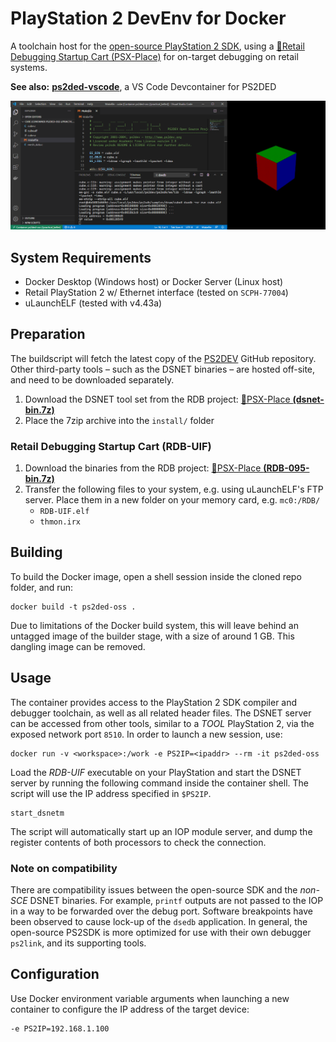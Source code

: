 # PlayStation 2 DevEnv for Docker

A toolchain host for the [open-source PlayStation 2 SDK](https://github.com/ps2dev/ps2dev), using a [&#128279;Retail Debugging Startup Cart (PSX-Place)](https://www.psx-place.com/threads/retail-debugging-startup-card.14027/) for on-target debugging on retail systems.

**See also:** [**ps2ded-vscode**](https://github.com/islandcontroller/ps2ded-vscode), a VS Code Devcontainer for PS2DED

<img src="scr.png"/>

## System Requirements

- Docker Desktop (Windows host) or Docker Server (Linux host)
- Retail PlayStation 2 w/ Ethernet interface (tested on `SCPH-77004`)
- uLaunchELF (tested with v4.43a)

## Preparation

The buildscript will fetch the latest copy of the [PS2DEV](https://github.com/ps2dev/ps2dev) GitHub repository. Other third-party tools &ndash; such as the DSNET binaries &ndash; are hosted off-site, and need to be downloaded separately.

1. Download the DSNET tool set from the RDB project: [&#128279;PSX-Place **(dsnet-bin.7z)**](https://www.psx-place.com/threads/retail-debugging-startup-card.14027/)
2. Place the 7zip archive into the `install/` folder

### Retail Debugging Startup Cart (RDB-UIF)

1. Download the binaries from the RDB project: [&#128279;PSX-Place **(RDB-095-bin.7z)**](https://www.psx-place.com/threads/retail-debugging-startup-card.14027/)
2. Transfer the following files to your system, e.g. using uLaunchELF's FTP server. Place them in a new folder on your memory card, e.g. `mc0:/RDB/`
    - `RDB-UIF.elf`
    - `thmon.irx`

## Building

To build the Docker image, open a shell session inside the cloned repo folder, and run:

    docker build -t ps2ded-oss .

Due to limitations of the Docker build system, this will leave behind an untagged image of the builder stage, with a size of around 1 GB. This dangling image can be removed.

## Usage

The container provides access to the PlayStation 2 SDK compiler and debugger toolchain, as well as all related header files. The DSNET server can be accessed from other tools, similar to a *TOOL* PlayStation 2, via the exposed network port `8510`. In order to launch a new session, use:

    docker run -v <workspace>:/work -e PS2IP=<ipaddr> --rm -it ps2ded-oss

Load the *RDB-UIF* executable on your PlayStation and start the DSNET server by running the following command inside the container shell. The script will use the IP address specified in `$PS2IP`.

    start_dsnetm

The script will automatically start up an IOP module server, and dump the register contents of both processors to check the connection.

### Note on compatibility
There are compatibility issues between the open-source SDK and the *non-SCE* DSNET binaries. For example, `printf` outputs are not passed to the IOP in a way to be forwarded over the debug port. Software breakpoints have been observed to cause lock-up of the `dsedb` application. In general, the open-source PS2SDK is more optimized for use with their own debugger `ps2link`, and its supporting tools.

## Configuration

Use Docker environment variable arguments when launching a new container to configure the IP address of the target device:

    -e PS2IP=192.168.1.100